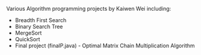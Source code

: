 Various Algorithm programming projects by Kaiwen Wei including: 
- Breadth First Search
- Binary Search Tree
- MergeSort
- QuickSort
- Final project (finalP.java) - Optimal Matrix Chain Multiplication Algorithm
